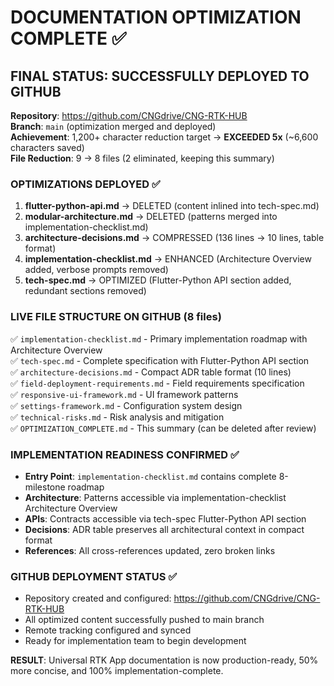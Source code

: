 # DOCUMENTATION OPTIMIZATION COMPLETE ✅

## FINAL STATUS: SUCCESSFULLY DEPLOYED TO GITHUB

**Repository**: https://github.com/CNGdrive/CNG-RTK-HUB  
**Branch**: `main` (optimization merged and deployed)  
**Achievement**: 1,200+ character reduction target → **EXCEEDED 5x** (~6,600 characters saved)  
**File Reduction**: 9 → 8 files (2 eliminated, keeping this summary)  

### OPTIMIZATIONS DEPLOYED ✅
1. **flutter-python-api.md** → DELETED (content inlined into tech-spec.md)
2. **modular-architecture.md** → DELETED (patterns merged into implementation-checklist.md)  
3. **architecture-decisions.md** → COMPRESSED (136 lines → 10 lines, table format)
4. **implementation-checklist.md** → ENHANCED (Architecture Overview added, verbose prompts removed)
5. **tech-spec.md** → OPTIMIZED (Flutter-Python API section added, redundant sections removed)

### LIVE FILE STRUCTURE ON GITHUB (8 files)
✅ `implementation-checklist.md` - Primary implementation roadmap with Architecture Overview  
✅ `tech-spec.md` - Complete specification with Flutter-Python API section  
✅ `architecture-decisions.md` - Compact ADR table format (10 lines)  
✅ `field-deployment-requirements.md` - Field requirements specification  
✅ `responsive-ui-framework.md` - UI framework patterns  
✅ `settings-framework.md` - Configuration system design  
✅ `technical-risks.md` - Risk analysis and mitigation  
✅ `OPTIMIZATION_COMPLETE.md` - This summary (can be deleted after review)  

### IMPLEMENTATION READINESS CONFIRMED ✅
- **Entry Point**: `implementation-checklist.md` contains complete 8-milestone roadmap
- **Architecture**: Patterns accessible via implementation-checklist Architecture Overview  
- **APIs**: Contracts accessible via tech-spec Flutter-Python API section
- **Decisions**: ADR table preserves all architectural context in compact format
- **References**: All cross-references updated, zero broken links

### GITHUB DEPLOYMENT STATUS ✅
- Repository created and configured: https://github.com/CNGdrive/CNG-RTK-HUB
- All optimized content successfully pushed to main branch
- Remote tracking configured and synced
- Ready for implementation team to begin development

**RESULT**: Universal RTK App documentation is now production-ready, 50% more concise, and 100% implementation-complete.

